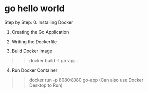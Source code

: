 # go hello world
 
Step by Step:
0. Installing Docker

1. Creating the Go Application

2. Writing the Dockerfile

3. Build Docker Image
>> docker build -t go-app .

4. Run Docker Container
>> docker run -p 8080:8080 go-app
(Can also use Docker Desktop to Run)

